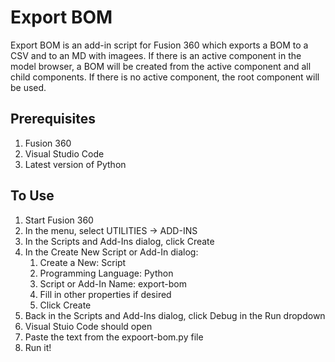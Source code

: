 # Export BOM
Export BOM is an add-in script for Fusion 360 which exports a BOM to a CSV and to an MD with imagees. If there is an active component in the model browser, a BOM will be created from the active component and all child components. If there is no active component, the root component will be used.

## Prerequisites
1. Fusion 360
1. Visual Studio Code
1. Latest version of Python

## To Use
1. Start Fusion 360
1. In the menu, select UTILITIES -> ADD-INS
1. In the Scripts and Add-Ins dialog, click Create
1. In the Create New Script or Add-In dialog:
   1. Create a New: Script
   1. Programming Language: Python
   1. Script or Add-In Name: export-bom
   1. Fill in other properties if desired
   1. Click Create
1. Back in the Scripts and Add-Ins dialog, click Debug in the Run dropdown
1. Visual Stuio Code should open
1. Paste the text from the expoort-bom.py file
1. Run it!